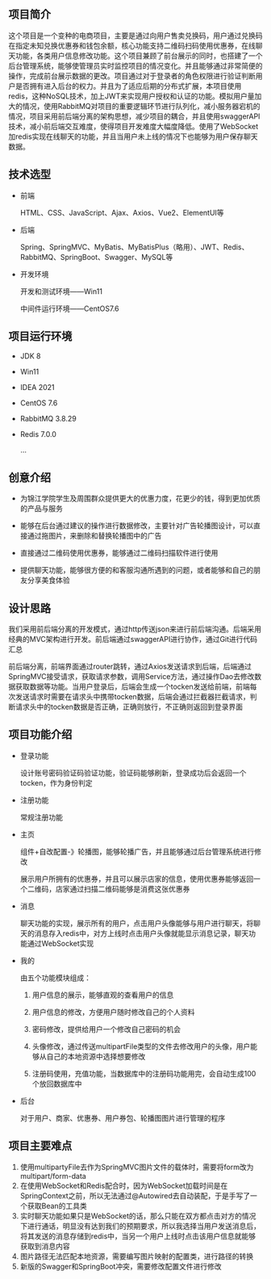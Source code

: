 ## 项目简介

这个项目是一个变种的电商项目，主要是通过向用户售卖兑换码，用户通过兑换码在指定未知兑换优惠券和钱包余额，核心功能支持二维码扫码使用优惠券，在线聊天功能，各类用户信息修改功能。这个项目兼顾了前台展示的同时，也搭建了一个后台管理系统，能够使管理员实时监控项目的情况变化。并且能够通过非常简便的操作，完成前台展示数据的更改。项目通过对于登录者的角色权限进行验证判断用户是否拥有进入后台的权力。并且为了适应后期的分布式扩展，本项目使用redis，这种NoSQL技术，加上JWT来实现用户授权和认证的功能。模拟用户量加大的情况，使用RabbitMQ对项目的重要逻辑环节进行队列化，减小服务器宕机的情况，项目采用前后端分离的架构思想，减少项目的耦合，并且使用swaggerAPI技术，减小前后端交互难度，使得项目开发难度大幅度降低。使用了WebSocket加redis实现在线聊天的功能，并且当用户未上线的情况下也能够为用户保存聊天数据。

## 技术选型

* 前端

  HTML、CSS、JavaScript、Ajax、Axios、Vue2、ElementUI等

* 后端

  Spring、SpringMVC、MyBatis、MyBatisPlus（略用）、JWT、Redis、RabbitMQ、SpringBoot、Swagger、MySQL等

* 开发环境

  开发和测试环境——Win11

  中间件运行环境——CentOS7.6

## 项目运行环境

* JDK 8

* Win11

* IDEA 2021

* CentOS 7.6

* RabbitMQ 3.8.29

* Redis 7.0.0

  ...

## 创意介绍

* 为锦江学院学生及周围群众提供更大的优惠力度，花更少的钱，得到更加优质的产品与服务

* 能够在后台通过建议的操作进行数据修改，主要针对广告轮播图设计，可以直接通过拖图片，来删除和替换轮播图中的广告
* 直接通过二维码使用优惠券，能够通过二维码扫描软件进行使用
* 提供聊天功能，能够很方便的和客服沟通所遇到的问题，或者能够和自己的朋友分享美食体验

## 设计思路

我们采用前后端分离的开发模式，通过http传送json来进行前后端沟通。后端采用经典的MVC架构进行开发。前后端通过swaggerAPI进行协作，通过Git进行代码汇总

前后端分离，前端界面通过router跳转，通过Axios发送请求到后端，后端通过SpringMVC接受请求，获取请求参数，调用Service方法，通过操作Dao去修改数据获取数据等功能。当用户登录后，后端会生成一个tocken发送给前端，前端每次发送请求时需要在请求头中携带tocken数据，后端会通过拦截器拦截请求，判断请求头中的tocken数据是否正确，正确则放行，不正确则返回到登录界面

## 项目功能介绍

* 登录功能

  设计账号密码验证码验证功能，验证码能够刷新，登录成功后会返回一个tocken，作为身份判定

* 注册功能

  常规注册功能

* 主页

  组件+自改配置-》轮播图，能够轮播广告，并且能够通过后台管理系统进行修改

  展示用户所拥有的优惠券，并且可以展示店家的信息，使用优惠券能够返回一个二维码，店家通过扫描二维码能够是消费这张优惠券

* 消息

  聊天功能的实现，展示所有的用户，点击用户头像能够与用户进行聊天，将聊天的消息存入redis中，对方上线时点击用户头像就能显示消息记录，聊天功能通过WebSocket实现

* 我的

  由五个功能模块组成：

  1. 用户信息的展示，能够直观的查看用户的信息

  2. 用户信息的修改，方便用户随时修改自己的个人资料

  3. 密码修改，提供给用户一个修改自己密码的机会
  4. 头像修改，通过传送multipartFile类型的文件去修改用户的头像，用户能够从自己的本地资源中选择想要修改
  5. 注册码使用，充值功能，当数据库中的注册码功能用完，会自动生成100个放回数据库中

* 后台

  对于用户、商家、优惠券、用户券包、轮播图图片进行管理的程序

## 项目主要难点

1. 使用multipartyFile去作为SpringMVC图片文件的载体时，需要将form改为multipart/form-data
2. 在使用WebSocket和Redis配合时，因为WebSocket加载时间是在SpringContext之前，所以无法通过@Autowired去自动装配，于是手写了一个获取Bean的工具类
3. 实时聊天功能如果只是WebSocket的话，那么只能在双方都点击对方的情况下进行通话，明显没有达到我们的预期要求，所以我选择当用户发送消息后，将其发送的消息存储到redis中，当另一个用户上线时点击该用户信息就能够获取到消息内容
4. 图片路径无法匹配本地资源，需要编写图片映射的配置类，进行路径的转换
5. 新版的Swagger和SpringBoot冲突，需要修改配置文件进行修改

